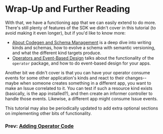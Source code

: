 # Wrap-Up and Further Reading

With that, we have a functioning app that we can easily extend to do more. There's still plenty of features of the SDK we didn't cover in this tutorial (to avoid making it even longer), but if you'd like to know more:

* [About Codegen and Schema Management](TODO) is a deep dive into writing kinds and schemas, how to evolve a schema with semantic versioning, and what the different kind targets produce.
* [Operators and Event-Based Design](../../operators.md) talks about the functionality of the `operator` package, and how to do event-based design for your apps.

Another bit we didn't cover is that you can have your operator consume events for some other application's kinds and react to their changes--maybe when someone creates something in a different app, you want to make an Issue correlated to it. You can test if such a resource kind exists (basically, is the app installed?), and then create an informer controller to handle those events. Likewise, a different app might consume Issue events. 

This tutorial may also be periodically updated to add extra optional sections on implementing other bits of functionality.

### Prev: [Adding Operator Code](07-operator-watcher.md)